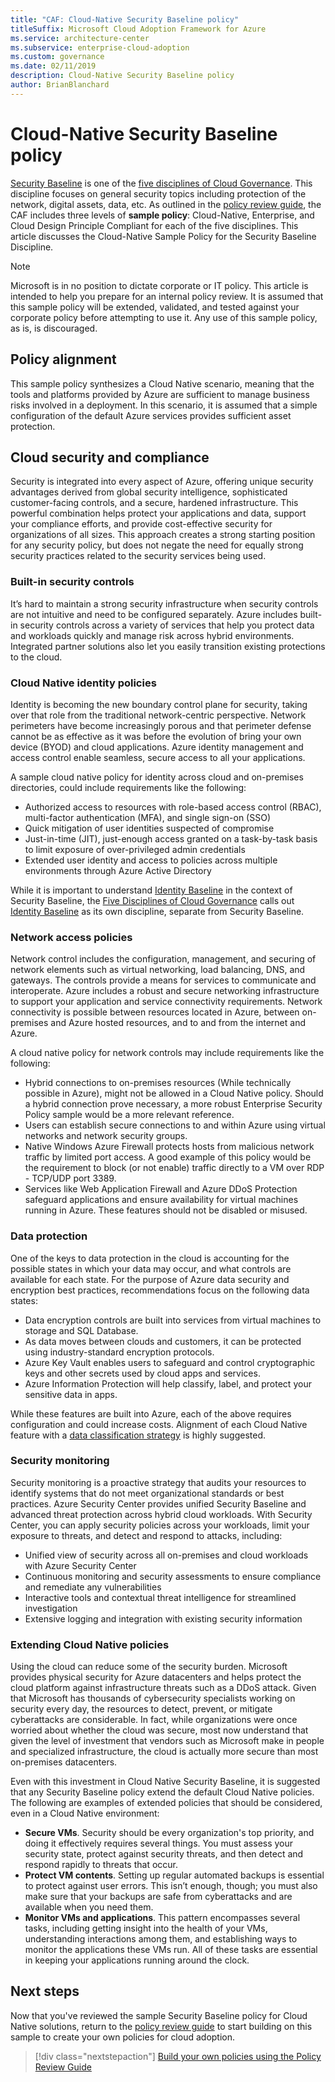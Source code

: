```yaml
---
title: "CAF: Cloud-Native Security Baseline policy"
titleSuffix: Microsoft Cloud Adoption Framework for Azure
ms.service: architecture-center
ms.subservice: enterprise-cloud-adoption
ms.custom: governance
ms.date: 02/11/2019
description: Cloud-Native Security Baseline policy
author: BrianBlanchard
---
```


# Cloud-Native Security Baseline policy

[Security Baseline](overview.md) is one of the [five disciplines of Cloud Governance](../governance-disciplines.md). This discipline focuses on general security topics including protection of the network, digital assets, data, etc. As outlined in the [policy review guide](../policy-compliance/what-is-a-cloud-policy-review.md), the CAF includes three levels of **sample policy**: Cloud-Native, Enterprise, and Cloud Design Principle Compliant for each of the five disciplines. This article discusses the Cloud-Native Sample Policy for the Security Baseline Discipline.

> [!NOTE]
> Microsoft is in no position to dictate corporate or IT policy. This article is intended to help you prepare for an internal policy review. It is assumed that this sample policy will be extended, validated, and tested against your corporate policy before attempting to use it. Any use of this sample policy, as is, is discouraged.

## Policy alignment

This sample policy synthesizes a Cloud Native scenario, meaning that the tools and platforms provided by Azure are sufficient to manage business risks involved in a deployment. In this scenario, it is assumed that a simple configuration of the default Azure services provides sufficient asset protection.

## Cloud security and compliance

Security is integrated into every aspect of Azure, offering unique security advantages derived from global security intelligence, sophisticated customer-facing controls, and a secure, hardened infrastructure. This powerful combination helps protect your applications and data, support your compliance efforts, and provide cost-effective security for organizations of all sizes. This approach creates a strong starting position for any security policy, but does not negate the need for equally strong security practices related to the security services being used.

### Built-in security controls

It’s hard to maintain a strong security infrastructure when security controls are not intuitive and need to be configured separately. Azure includes built-in security controls across a variety of services that help you protect data and workloads quickly and manage risk across hybrid environments. Integrated partner solutions also let you easily transition existing protections to the cloud.

### Cloud Native identity policies

Identity is becoming the new boundary control plane for security, taking over that role from the traditional network-centric perspective. Network perimeters have become increasingly porous and that perimeter defense cannot be as effective as it was before the evolution of bring your own device (BYOD) and cloud applications. Azure identity management and access control enable seamless, secure access to all your applications.

A sample cloud native policy for identity across cloud and on-premises directories, could include requirements like the following:

* Authorized access to resources with role-based access control (RBAC), multi-factor authentication (MFA), and single sign-on (SSO)
* Quick mitigation of user identities suspected of compromise
* Just-in-time (JIT), just-enough access granted on a task-by-task basis to limit exposure of over-privileged admin credentials
* Extended user identity and access to policies across multiple environments through Azure Active Directory

While it is important to understand [Identity Baseline](../identity-baseline/overview.md) in the context of Security Baseline, the [Five Disciplines of Cloud Governance](../overview.md) calls out [Identity Baseline](../identity-baseline/overview.md) as its own discipline, separate from Security Baseline.

### Network access policies

Network control includes the configuration, management, and securing of network elements such as virtual networking, load balancing, DNS, and gateways. The controls provide a means for services to communicate and interoperate. Azure includes a robust and secure networking infrastructure to support your application and service connectivity requirements. Network connectivity is possible between resources located in Azure, between on-premises and Azure hosted resources, and to and from the internet and Azure.

A cloud native policy for network controls may include requirements like the following:

* Hybrid connections to on-premises resources (While technically possible in Azure), might not be allowed in a Cloud Native policy. Should a hybrid connection prove necessary, a more robust Enterprise Security Policy sample would be a more relevant reference.
* Users can establish secure connections to and within Azure using virtual networks and network security groups.
* Native Windows Azure Firewall protects hosts from malicious network traffic by limited port access. A good example of this policy would be the requirement to block (or not enable) traffic directly to a VM over RDP - TCP/UDP port 3389.
* Services like Web Application Firewall and Azure DDoS Protection safeguard applications and ensure availability for virtual machines running in Azure. These features should not be disabled or misused.

### Data protection

One of the keys to data protection in the cloud is accounting for the possible states in which your data may occur, and what controls are available for each state. For the purpose of Azure data security and encryption best practices, recommendations focus on the following data states:

* Data encryption controls are built into services from virtual machines to storage and SQL Database.
* As data moves between clouds and customers, it can be protected using industry-standard encryption protocols.
* Azure Key Vault enables users to safeguard and control cryptographic keys and other secrets used by cloud apps and services.
* Azure Information Protection will help classify, label, and protect your sensitive data in apps.

While these features are built into Azure, each of the above requires configuration and could increase costs. Alignment of each Cloud Native feature with a [data classification strategy](../policy-compliance/what-is-data-classification.md) is highly suggested.

### Security monitoring

Security monitoring is a proactive strategy that audits your resources to identify systems that do not meet organizational standards or best practices. Azure Security Center provides unified Security Baseline and advanced threat protection across hybrid cloud workloads. With Security Center, you can apply security policies across your workloads, limit your exposure to threats, and detect and respond to attacks, including:

* Unified view of security across all on-premises and cloud workloads with Azure Security Center
* Continuous monitoring and security assessments to ensure compliance and remediate any vulnerabilities
* Interactive tools and contextual threat intelligence for streamlined investigation
* Extensive logging and integration with existing security information

### Extending Cloud Native policies

Using the cloud can reduce some of the security burden. Microsoft provides physical security for Azure datacenters and helps protect the cloud platform against infrastructure threats such as a DDoS attack. Given that Microsoft has thousands of cybersecurity specialists working on security every day, the resources to detect, prevent, or mitigate cyberattacks are considerable. In fact, while organizations were once worried about whether the cloud was secure, most now understand that given the level of investment that vendors such as Microsoft make in people and specialized infrastructure, the cloud is actually more secure than most on-premises datacenters.

Even with this investment in Cloud Native Security Baseline, it is suggested that any Security Baseline policy extend the default Cloud Native policies. The following are examples of extended policies that should be considered, even in a Cloud Native environment:

* **Secure VMs**. Security should be every organization's top priority, and doing it effectively requires several things. You must assess your security state, protect against security threats, and then detect and respond rapidly to threats that occur.
* **Protect VM contents**. Setting up regular automated backups is essential to protect against user errors. This isn’t enough, though; you must also make sure that your backups are safe from cyberattacks and are available when you need them.
* **Monitor VMs and applications**. This pattern encompasses several tasks, including getting insight into the health of your VMs, understanding interactions among them, and establishing ways to monitor the applications these VMs run. All of these tasks are essential in keeping your applications running around the clock.

## Next steps

Now that you've reviewed the sample Security Baseline policy for Cloud Native solutions, return to the [policy review guide](../policy-compliance/what-is-a-cloud-policy-review.md) to start building on this sample to create your own policies for cloud adoption.

> [!div class="nextstepaction"]
> [Build your own policies using the Policy Review Guide](../policy-compliance/what-is-a-cloud-policy-review.md)
